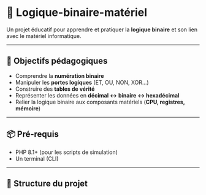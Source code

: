 # 🔢 Logique-binaire-matériel  

Un projet éducatif pour apprendre et pratiquer la **logique binaire** et son lien avec le matériel informatique.  

---

## 🎯 Objectifs pédagogiques  

- Comprendre la **numération binaire**  
- Manipuler les **portes logiques** (ET, OU, NON, XOR…)  
- Construire des **tables de vérité**  
- Représenter les données en **décimal ↔ binaire ↔ hexadécimal**  
- Relier la logique binaire aux composants matériels (**CPU, registres, mémoire**)  

---

## 📦 Pré-requis  

- PHP 8.1+ (pour les scripts de simulation)  
- Un terminal (CLI)  

---

## 📂 Structure du projet  

